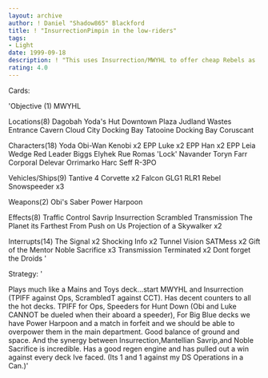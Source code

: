 ```yaml
---
layout: archive
author: ! Daniel "Shadow865" Blackford
title: ! "InsurrectionPimpin in the low-riders"
tags:
- Light
date: 1999-09-18
description: ! "This uses Insurrection/MWYHL to offer cheap Rebels as 'Sacrifices' to keep your mains on the table."
rating: 4.0
---
```

Cards: 

'Objective (1)
MWYHL

Locations(8)
Dagobah
Yoda's Hut
Downtown Plaza
Judland Wastes
Entrance Cavern
Cloud City Docking Bay
Tatooine Docking Bay
Coruscant

Characters(18)
Yoda
Obi-Wan Kenobi x2
EPP Luke x2
EPP Han x2
EPP Leia
Wedge
Red Leader
Biggs
Elyhek Rue
Romas 'Lock' Navander
Toryn Farr
Corporal Delevar
Orrimarko
Harc Seff
R-3PO

Vehicles/Ships(9)
Tantive 4
Corvette x2
Falcon
GLG1
RLR1
Rebel Snowspeeder x3

Weapons(2)
Obi's Saber
Power Harpoon

Effects(8)
Traffic Control
Savrip
Insurrection
Scrambled Transmission
The Planet its Farthest From
Push on Us
Projection of a Skywalker x2

Interrupts(14)
The Signal x2
Shocking Info x2
Tunnel Vision
SATMess x2
Gift of the Mentor
Noble Sacrifice x3
Transmission Terminated x2
Dont forget the Droids
'

Strategy: '

Plays much like a Mains and Toys deck...start MWYHL and Insurrection (TPIFF against Ops, ScrambledT against CCT). Has decent counters to all the hot decks. TPIFF for Ops, Speeders for Hunt Down (Obi and Luke CANNOT be dueled when their aboard a speeder), For Big Blue decks we have Power Harpoon and a match in forfeit and we should be able to overpower them in the main department. Good balance of ground and space. And the synergy between Insurrection,Mantellian Savrip,and Noble Sacrifice is incredible. Has a good regen engine and has pulled out a win against every deck Ive faced. (Its 1 and 1 against my DS Operations in a Can.)'